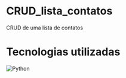 # CRUD_lista_contatos
CRUD de uma lista de contatos
# Tecnologias utilizadas
![Python](https://img.shields.io/badge/python-3670A0?style=for-the-badge&logo=python&logoColor=ffdd54)
